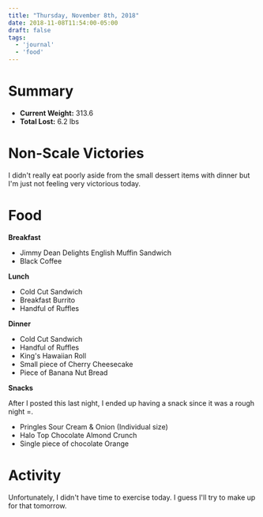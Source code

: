 ```yaml
---
title: "Thursday, November 8th, 2018"
date: 2018-11-08T11:54:00-05:00
draft: false
tags:
  - 'journal'
  - 'food'
---
```

<!--more-->

# Summary
- **Current Weight:** 313.6
- **Total Lost:** 6.2 lbs

# Non-Scale Victories

I didn't really eat poorly aside from the small dessert items with dinner but I'm just not feeling very victorious today.

# Food
**Breakfast**

- Jimmy Dean Delights English Muffin Sandwich
- Black Coffee

**Lunch**

- Cold Cut Sandwich
- Breakfast Burrito
- Handful of Ruffles

**Dinner**

- Cold Cut Sandwich
- Handful of Ruffles
- King's Hawaiian Roll
- Small piece of Cherry Cheesecake
- Piece of Banana Nut Bread

**Snacks**

After I posted this last night, I ended up having a snack since it was a rough night =\.

- Pringles Sour Cream & Onion (Individual size)
- Halo Top Chocolate Almond Crunch
- Single piece of chocolate Orange


# Activity

Unfortunately, I didn't have time to exercise today. I guess I'll try to make up for that tomorrow.
